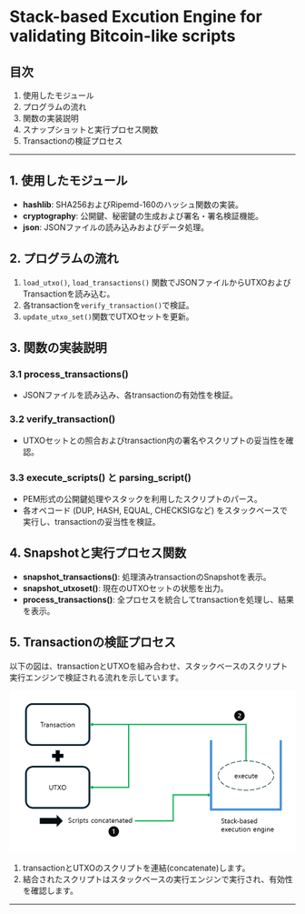 # Stack-based Excution Engine for validating Bitcoin-like scripts

## 目次
1. 使用したモジュール
2. プログラムの流れ
3. 関数の実装説明
4. スナップショットと実行プロセス関数
5. Transactionの検証プロセス

---

## 1. 使用したモジュール
- **hashlib**: SHA256およびRipemd-160のハッシュ関数の実装。
- **cryptography**: 公開鍵、秘密鍵の生成および署名・署名検証機能。
- **json**: JSONファイルの読み込みおよびデータ処理。

## 2. プログラムの流れ
1. `load_utxo()`, `load_transactions()` 関数でJSONファイルからUTXOおよびTransactionを読み込む。
2. 各transactionを`verify_transaction()`で検証。
3. `update_utxo_set()`関数でUTXOセットを更新。

## 3. 関数の実装説明
### 3.1 process_transactions()
- JSONファイルを読み込み、各transactionの有効性を検証。

### 3.2 verify_transaction()
- UTXOセットとの照合およびtransaction内の署名やスクリプトの妥当性を確認。

### 3.3 execute_scripts() と parsing_script()
- PEM形式の公開鍵処理やスタックを利用したスクリプトのパース。
- 各オペコード (DUP, HASH, EQUAL, CHECKSIGなど) をスタックベースで実行し、transactionの妥当性を検証。

## 4. Snapshotと実行プロセス関数
- **snapshot_transactions()**: 処理済みtransactionのSnapshotを表示。
- **snapshot_utxoset()**: 現在のUTXOセットの状態を出力。
- **process_transactions()**: 全プロセスを統合してtransactionを処理し、結果を表示。

## 5. Transactionの検証プロセス
以下の図は、transactionとUTXOを組み合わせ、スタックベースのスクリプト実行エンジンで検証される流れを示しています。

![Transaction and UTXO verification process](images/verification_process.png)

1. transactionとUTXOのスクリプトを連結(concatenate)します。
2. 結合されたスクリプトはスタックベースの実行エンジンで実行され、有効性を確認します。


---


